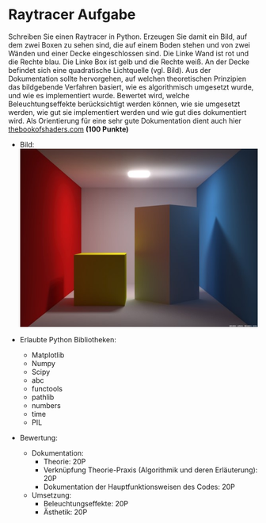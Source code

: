 # Raytracer Aufgabe
Schreiben Sie einen Raytracer in Python. Erzeugen Sie damit ein Bild, auf dem zwei Boxen zu sehen sind, die auf einem Boden stehen und von zwei Wänden und einer Decke eingeschlossen sind. Die Linke Wand ist rot und die Rechte blau. Die Linke Box ist gelb und die Rechte weiß. An der Decke befindet sich eine quadratische Lichtquelle (vgl. Bild). Aus der Dokumentation sollte hervorgehen, auf welchen theoretischen Prinzipien das bildgebende Verfahren basiert, wie es algorithmisch umgesetzt wurde, und wie es implementiert wurde. Bewertet wird, welche Beleuchtungseffekte berücksichtigt werden können, wie sie umgesetzt werden, wie gut sie implementiert werden und wie gut dies dokumentiert wird. Als Orientierung für eine sehr gute Dokumentation dient auch hier [thebookofshaders.com](https://thebookofshaders.com/) **(100 Punkte)**

- Bild:
![](Raytracer_Bild.jpg)

- Erlaubte Python Bibliotheken:
    - Matplotlib
    - Numpy
    - Scipy
    - abc
    - functools
    - pathlib
    - numbers
    - time
    - PIL

- Bewertung:
    - Dokumentation:
        - Theorie: 20P
        - Verknüpfung Theorie-Praxis (Algorithmik und deren Erläuterung): 20P
        - Dokumentation der Hauptfunktionsweisen des Codes: 20P
    - Umsetzung:
        - Beleuchtungseffekte: 20P
        - Ästhetik: 20P
